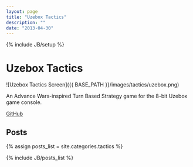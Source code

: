 ```yaml
---
layout: page
title: "Uzebox Tactics"
description: ""
date: "2013-04-30"
---
```

{% include JB/setup %}

Uzebox Tactics
==============

![Uzebox Tactics Screen]({{ BASE_PATH }}/images/tactics/uzebox.png)

An Advance Wars-inspired Turn Based Strategy game for the 8-bit Uzebox game console.

[GitHub](https://github.com/Bevinsky/uzebox-tactics)

Posts
-----
{% assign posts_list = site.categories.tactics %}
<html>
{% include JB/posts_list %}
</html>
